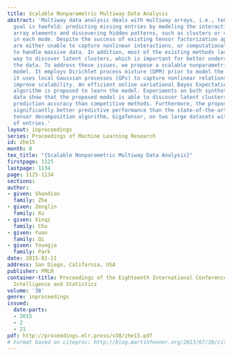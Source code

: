 ```yaml
---
title: Scalable Nonparametric Multiway Data Analysis
abstract: 'Multiway data analysis deals with multiway arrays, i.e., tensors, and the
  goal is twofold: predicting missing entries by modeling the interactions between
  array elements and discovering hidden patterns, such as clusters or communities
  in each mode. Despite the success of existing tensor factorization approaches, they
  are either unable to capture nonlinear interactions, or computationally expensive
  to handle massive data. In addition, most of the existing methods lack a principled
  way to discover latent clusters, which is important for better understanding of
  the data. To address these issues, we propose a scalable nonparametric tensor decomposition
  model. It employs Dirichlet process mixture (DPM) prior to model the latent clusters;
  it uses local Gaussian processes (GPs) to capture nonlinear relationships and to
  improve scalability. An efficient online variational Bayes Expectation-Maximization
  algorithm is proposed to learn the model. Experiments on both synthetic and real-world
  data show that the proposed model is able to discover latent clusters with higher
  prediction accuracy than competitive methods. Furthermore, the proposed model obtains
  significantly better predictive performance than the state-of-the-art large scale
  tensor decomposition algorithm, GigaTensor, on two large datasets with billions
  of entries.'
layout: inproceedings
series: Proceedings of Machine Learning Research
id: zhe15
month: 0
tex_title: "{Scalable Nonparametric Multiway Data Analysis}"
firstpage: 1125
lastpage: 1134
page: 1125-1134
sections: 
author:
- given: Shandian
  family: Zhe
- given: Zenglin
  family: Xu
- given: Xinqi
  family: Chu
- given: Yuan
  family: Qi
- given: Youngja
  family: Park
date: 2015-02-21
address: San Diego, California, USA
publisher: PMLR
container-title: Proceedings of the Eighteenth International Conference on Artificial
  Intelligence and Statistics
volume: '38'
genre: inproceedings
issued:
  date-parts:
  - 2015
  - 2
  - 21
pdf: http://proceedings.mlr.press/v38/zhe15.pdf
# Format based on citeproc: http://blog.martinfenner.org/2013/07/30/citeproc-yaml-for-bibliographies/
---
```

